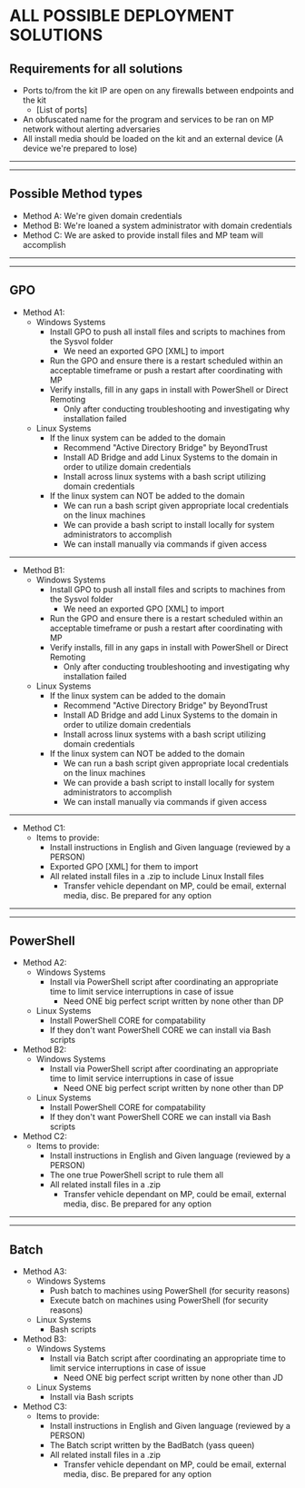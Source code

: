 # **ALL POSSIBLE DEPLOYMENT SOLUTIONS**
## __Requirements for all solutions__
- Ports to/from the kit IP are open on any firewalls between endpoints and the kit
    - [List of ports]
- An obfuscated name for the program and services to be ran on MP network without alerting adversaries
- All install media should be loaded on the kit and an external device (A device we're prepared to lose)
---
---
## Possible Method types
- Method A: We're given domain credentials
- Method B: We're loaned a system administrator with domain credentials
- Method C: We are asked to provide install files and MP team will accomplish
---
---
## GPO
- Method A1:
    - Windows Systems
        - Install GPO to push all install files and scripts to machines from the Sysvol folder
            - We need an exported GPO [XML] to import
        - Run the GPO and ensure there is a restart scheduled within an acceptable timeframe or push a restart after coordinating with MP
        - Verify installs, fill in any gaps in install with PowerShell or Direct Remoting
            - Only after conducting troubleshooting and investigating why installation failed
    - Linux Systems
        - If the linux system can be added to the domain
            - Recommend "Active Directory Bridge" by BeyondTrust
            - Install AD Bridge and add Linux Systems to the domain in order to utilize domain credentials
            - Install across linux systems with a bash script utilizing domain credentials
        - If the linux system can NOT be added to the domain
            - We can run a bash script given appropriate local credentials on the linux machines
            - We can provide a bash script to install locally for system administrators to accomplish
            - We can install manually via commands if given access
---
- Method B1:
    - Windows Systems
        - Install GPO to push all install files and scripts to machines from the Sysvol folder
            - We need an exported GPO [XML] to import
        - Run the GPO and ensure there is a restart scheduled within an acceptable timeframe or push a restart after coordinating with MP
        - Verify installs, fill in any gaps in install with PowerShell or Direct Remoting
            - Only after conducting troubleshooting and investigating why installation failed
    - Linux Systems
        - If the linux system can be added to the domain
            - Recommend "Active Directory Bridge" by BeyondTrust
            - Install AD Bridge and add Linux Systems to the domain in order to utilize domain credentials
            - Install across linux systems with a bash script utilizing domain credentials
        - If the linux system can NOT be added to the domain
            - We can run a bash script given appropriate local credentials on the linux machines
            - We can provide a bash script to install locally for system administrators to accomplish
            - We can install manually via commands if given access
---
- Method C1:
    - Items to provide:
        - Install instructions in English and Given language (reviewed by a PERSON)
        - Exported GPO [XML] for them to import
        - All related install files in a .zip to include Linux Install files
            - Transfer vehicle dependant on MP, could be email, external media, disc. Be prepared for any option
---
---
## PowerShell
- Method A2:
    - Windows Systems
        - Install via PowerShell script after coordinating an appropriate time to limit service interruptions in case of issue
            - Need ONE big perfect script written by none other than DP
    - Linux Systems
        - Install PowerShell CORE for compatability
        - If they don't want PowerShell CORE we can install via Bash scripts
- Method B2:
    - Windows Systems
        - Install via PowerShell script after coordinating an appropriate time to limit service interruptions in case of issue
            - Need ONE big perfect script written by none other than DP
    - Linux Systems
        - Install PowerShell CORE for compatability
        - If they don't want PowerShell CORE we can install via Bash scripts
- Method C2:
    - Items to provide:
        - Install instructions in English and Given language (reviewed by a PERSON)
        - The one true PowerShell script to rule them all
        - All related install files in a .zip
            - Transfer vehicle dependant on MP, could be email, external media, disc. Be prepared for any option
---
---
## Batch
- Method A3:
    - Windows Systems
        - Push batch to machines using PowerShell (for security reasons)
        - Execute batch on machines using PowerShell (for security reasons)
    - Linux Systems
        - Bash scripts
- Method B3:
    - Windows Systems
        - Install via Batch script after coordinating an appropriate time to limit service interruptions in case of issue
            - Need ONE big perfect script written by none other than JD
    - Linux Systems
        - Install via Bash scripts
- Method C3:
    - Items to provide:
        - Install instructions in English and Given language (reviewed by a PERSON)
        - The Batch script written by the BadBatch (yass queen)
        - All related install files in a .zip
            - Transfer vehicle dependant on MP, could be email, external media, disc. Be prepared for any option
